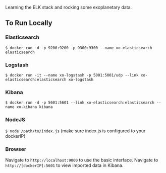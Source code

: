 Learning the ELK stack and rocking some exoplanetary data.

## To Run Locally

### Elasticsearch
`$ docker run -d -p 9200:9200 -p 9300:9300 --name xo-elasticsearch elasticsearch`

### Logstash
`$ docker run -it --name xo-logstash -p 5001:5001/udp --link xo-elasticsearch:elasticsearch xo-logstash`

### Kibana 
`$ docker run -d -p 5601:5601 --link xo-elasticsearch:elasticsearch --name xo-kibana kibana`

### NodeJS
`$ node /path/to/index.js` (make sure index.js is configured to your dockerIP)

### Browser
Navigate to `http://localhost:9000` to use the basic interface. Navigate to `http://[dockerIP]:5601` to view imported data in Kibana.